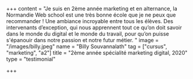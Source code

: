+++
content = "Je suis en 2ème année marketing et en alternance, la Normandie Web school est une très bonne école que je ne peux que recommander ! Une ambiance incroyable entre tous les élèves. Des intervenants d’exception, qui nous apprennent tout ce qu’on doit savoir dans le monde du digital et le monde du travail, pour qu’on puisse s'épanouir dans notre passion et notre futur métier. "
image = "/images/billy.jpeg"
name = "Billy Souvannalath"
tag = ["cursus", "marketing", "a2"]
title = "2ème année spécialité marketing digital, 2020"
type = "testimonial"

+++
